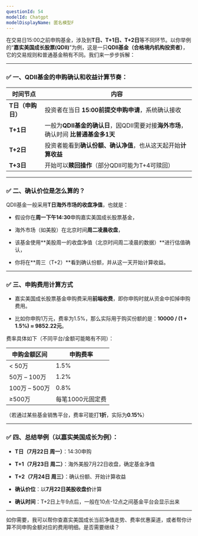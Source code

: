 ```yaml
---
questionId: 54
modelId: Chatgpt
modelDisplayName: 匿名模型F
---
```

在交易日15:00之前申购基金，涉及到**T日、T+1日、T+2日**等不同环节。以你举例的“**嘉实美国成长股票(QDII)**”为例，这是一只**QDII基金（合格境内机构投资者）**，它的交易规则和普通基金稍有不同。我们来一步步拆解：

---

### **✅ 一、QDII基金的申购确认和收益计算节奏：**

|**时间节点**|**内容**|
|---|---|
|**T日（申购日）**|投资者在当日 **15:00前提交申购申请**，系统确认接收|
|**T+1日**|一般为**QDII基金的确认日**，因QDII需要对接**海外市场**，确认时间 **比普通基金多1天**|
|**T+2日**|投资者能看到**确认份额、确认净值**，也从这天起开始**计算收益**|
|**T+3日**|开始可以**赎回操作**（部分QDII可能为T+4可赎回）|

---

### **✅ 二、确认价位是怎么算的？**

  

QDII基金一般采用**T日海外市场的收盘净值**，也就是：

- 假设你在**周一下午14:30**申购嘉实美国成长股票基金，
    
- 海外市场（如美股）在北京时间**周二凌晨收盘**，
    
- 该基金使用**美股周一的收盘净值（北京时间周二凌晨的数据）**进行估值确认，
    
- 你将在**周三（T+2）**看到确认份额，并从这一天开始计算收益。
    

---

### **✅ 三、申购费用计算方式**

- 嘉实美国成长股票基金申购费采用**前端收费**，即你申购时就从资金中扣掉申购费用。
    
- 比如你申购1万元，费率为1.5%，那么实际用于购买份额的是：**10000 / (1 + 1.5%) ≈ 9852.22元**。
    

  

费率具体如下（不同平台/金额可能略有不同）：

|**申购金额区间**|**申购费率**|
|---|---|
|< 50万|1.5%|
|50万 – 100万|1.2%|
|100万 – 500万|0.8%|
|≥500万|每笔1000元固定费|

（若通过某些基金销售平台，费率可能打**1折**，实际为**0.15%**）

---

### **✅ 四、总结举例（以嘉实美国成长为例）：**

- **T日（7月22日 周一）**：14:30申购
    
- **T+1（7月23日 周二）**：海外美股7月22日收盘，确定基金净值
    
- **T+2（7月24日 周三）**：确认份额、开始计算收益
    
- **确认价位**：以**7月22日美股收盘价**计算
    
- **确认时间**：T+2日上午9点后，一般在10点-12点之间基金平台会显示出来
    

---

如你需要，我可以帮你查嘉实美国成长当前净值走势、费率优惠渠道，或者帮你计算不同申购金额对应的费用明细。是否需要继续？